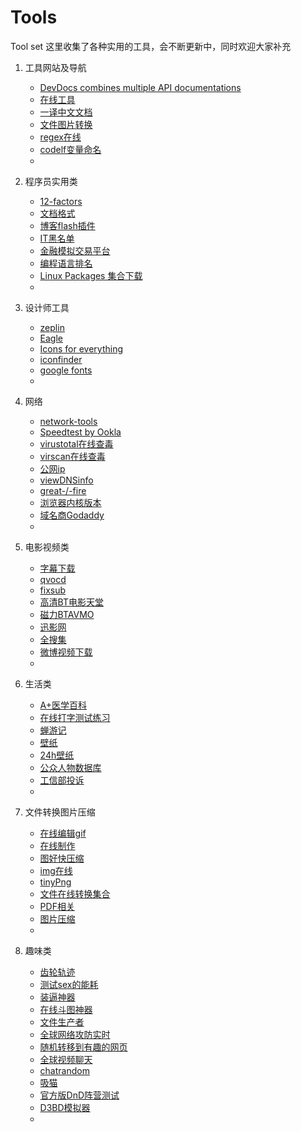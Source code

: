# Tools
Tool set
这里收集了各种实用的工具，会不断更新中，同时欢迎大家补充

1.  工具网站及导航
    * [DevDocs combines multiple API documentations](https://devdocs.io/)
    * [在线工具](http://tool.lu/)
    * [一译中文文档](http://python.usyiyi.cn/)
    * [文件图片转换](https://convertio.co/)
    * [regex在线](https://regex101.com/)
    * [codelf变量命名](https://unbug.github.io/codelf/)
    * [](https://github.com/HGladiator/MyCodes/wiki/%E5%B7%A5%E5%85%B7%E7%BD%91%E7%AB%99%E9%9B%86%E5%90%88)

2.  程序员实用类
    * [12-factors](https://12factor.net/zh_cn/)
    * [文档格式](http://open.leancloud.cn/)
    * [博客flash插件](http://abowman.com/)
    * [IT黑名单](http://www.itblacklist.cn/)
    * [金融模拟交易平台](https://www.ricequant.com/)
    * [编程语言排名](https://www.tiobe.com/tiobe-index/)
    * [Linux Packages 集合下载](https://pkgs.org/)
    * [](https://github.com/HGladiator/MyCodes/wiki/%E5%B7%A5%E5%85%B7%E7%BD%91%E7%AB%99%E9%9B%86%E5%90%88)

3.  设计师工具
    * [zeplin](https://zeplin.io/)
    * [Eagle](https://cn.eagle.cool/)
    * [Icons for everything](https://thenounproject.com/)
    * [iconfinder](https://www.iconfinder.com/)
    * [google fonts](https://fonts.google.com/)
    * [](https://github.com/HGladiator/MyCodes/wiki/%E5%B7%A5%E5%85%B7%E7%BD%91%E7%AB%99%E9%9B%86%E5%90%88)

4.  网络
    * [network-tools](http://network-tools.com/)
    * [Speedtest by Ookla](http://www.speedtest.net/)
    * [virustotal在线查毒](https://www.virustotal.com/)
    * [virscan在线查毒](http://www.virscan.org/)
    * [公网ip](http://whatmyip.co/)
    * [viewDNSinfo](http://viewdns.info/)
    * [great-/-fire](https://zh.greatfire.org/)
    * [浏览器内核版本](https://liulanmi.com/labs/core.html)
    * [域名商Godaddy](http://www.godaddy.com/ "Godaddy")
    * [](https://github.com/HGladiator/MyCodes/wiki/%E5%B7%A5%E5%85%B7%E7%BD%91%E7%AB%99%E9%9B%86%E5%90%88)

5.  电影视频类
    * [字幕下载](http://subhd.com/)
    * [qvocd](http://www.qvocd.org/)
    * [fixsub](http://www.fixsub.com/)
    * [高清BT电影天堂](http://www.btbtdy.com/)
    * [磁力BTAVMO](http://www.btavmo.net/)
    * [迅影网](http://www.saaee.com/)
    * [全搜集](http://www.quansouji.com/)
    * [微博视频下载](http://www.weibovideo.com/)
    * [](https://github.com/HGladiator/MyCodes/wiki/%E5%B7%A5%E5%85%B7%E7%BD%91%E7%AB%99%E9%9B%86%E5%90%88)

6.  生活类
    * [A+医学百科](http://www.a-hospital.com/)
    * [在线打字测试练习](https://10fastfingers.com/typing-test/simplified-chinese)
    * [蝉游记](http://chanyouji.com/)
    * [壁纸](https://alpha.wallhaven.cc/)
    * [24h壁纸](http://louie.co.nz/25th_hour/)
    * [公众人物数据库](https://www.peoplefinders.com/)
    * [工信部投诉](http://www.chinatcc.gov.cn:8080/cms/shensus/)
    * [](https://github.com/HGladiator/MyCodes/wiki/%E5%B7%A5%E5%85%B7%E7%BD%91%E7%AB%99%E9%9B%86%E5%90%88)

7.  文件转换图片压缩
    * [在线编辑gif](http://www.gifntext.com/)
    * [在线制作](https://ezgif.com/)
    * [图好快压缩](http://www.tuhaokuai.com/image)
    * [img在线](http://www.iloveimg.com/zh_cn)
    * [tinyPng](https://tinypng.com/)
    * [文件在线转换集合](http://cn.office-converter.com/)
    * [PDF相关](https://smallpdf.com/cn)
    * [图片压缩](http://optimizilla.com/zh/)
    * [](https://github.com/HGladiator/MyCodes/wiki/%E5%B7%A5%E5%85%B7%E7%BD%91%E7%AB%99%E9%9B%86%E5%90%88)

8.  趣味类
    * [齿轮轨迹](http://nathanfriend.io/inspirograph/)
    * [测试sex的能耗](http://bang.fit/#/game/players/1)
    * [装逼神器](http://deepba.com/)
    * [在线斗图神器](http://www.jiqie.com/d/index.html)
    * [文件生产者](http://www.xnet.se/fd/)
    * [全球网络攻防实时](http://map.norsecorp.com/#/)
    * [随机转移到有趣的网页](http://www.theuselessweb.com/)
    * [全球视频聊天](http://chatroulette.com/)
    * [chatrandom](https://zh.chatrandom.com/)
    * [吸猫](https://purrli.com/)
    * [官方版DnD阵营测试](https://unnamed42.github.io/2016-06-30-%E5%AE%98%E6%96%B9%E7%89%88DnD%E9%98%B5%E8%90%A5%E6%B5%8B%E8%AF%95.html?from=groupmessage&isappinstalled=0)
    * [D3BD模拟器](https://www.d3planner.com/)
    * [](https://github.com/HGladiator/MyCodes/wiki/%E5%B7%A5%E5%85%B7%E7%BD%91%E7%AB%99%E9%9B%86%E5%90%88)
